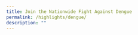 ```yaml
---
title: Join the Nationwide Fight Against Dengue
permalink: /highlights/dengue/
description: ""
---
```


